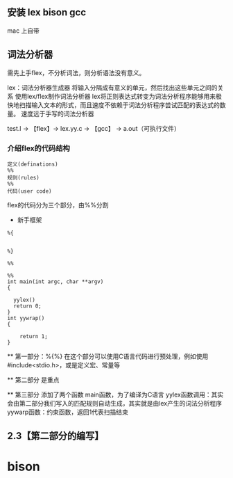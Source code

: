 ## 安装 lex bison gcc
mac 上自带

## 词法分析器
需先上手flex，不分析词法，则分析语法没有意义。

lex：词法分析器生成器
将输入分隔成有意义的单元，然后找出这些单元之间的关系
使用lex/flex制作词法分析器
lex将正则表达式转变为词法分析程序能够用来极快地扫描输入文本的形式，而且速度不依赖于词法分析程序尝试匹配的表达式的数量。
速度远于手写的词法分析器


test.l -> 【flex】-> lex.yy.c -> 【gcc】 -> a.out（可执行文件）

### 介绍flex的代码结构
```
定义(definations)
%%
规则(rules)
%%
代码(user code)
```
flex的代码分为三个部分，由%%分割

* 新手框架
```
%{
    

%}

%%

%%
int main(int argc, char **argv)
{
    
  yylex()
  return 0;
}
int yywrap()
{
    
	return 1;
}
```
** 第一部分：%{%} 
在这个部分可以使用C语言代码进行预处理，例如使用#include<stdio.h>，或是定义宏、常量等


** 第二部分
是重点

** 第三部分
添加了两个函数
main函数，为了编译为C语言
yylex函数调用：其实会由第二部分我们写入的匹配规则自动生成，其实就是由lex产生的词法分析程序
yywarp函数：约束函数，返回1代表扫描结束


## 2.3【第二部分的编写】
# bison
